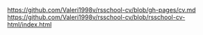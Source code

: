 https://github.com/Valeri1998v/rsschool-cv/blob/gh-pages/cv.md
https://github.com/Valeri1998v/rsschool-cv/blob/rsschool-cv-html/index.html

